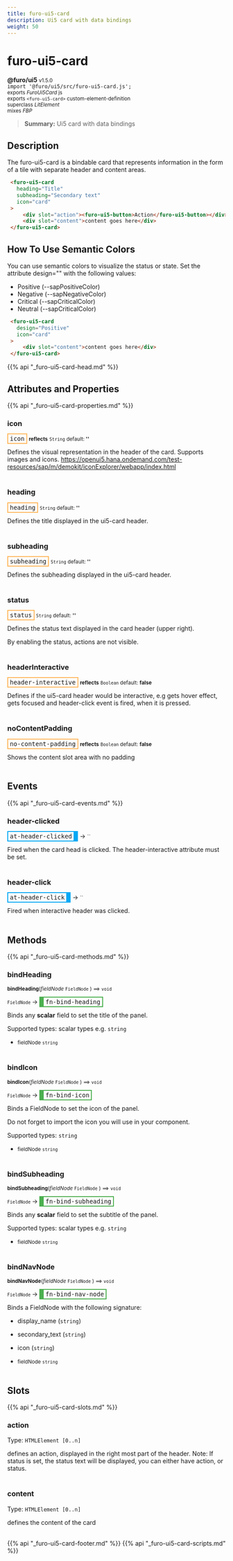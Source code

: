 ```yaml
---
title: furo-ui5-card
description: Ui5 card with data bindings
weight: 50
---
```


# furo-ui5-card
**@furo/ui5** <small>v1.5.0</small>
<br>`import '@furo/ui5/src/furo-ui5-card.js';`<small>
<br>exports *FuroUi5Card* js
<br>exports `<furo-ui5-card>` custom-element-definition
<br>superclass *LitElement*
<br> mixes *FBP*</small>

> **Summary:** Ui5 card with data bindings

## Description

The furo-ui5-card is a bindable card that represents information in the form of a tile with
separate header and content areas.

```html
 <furo-ui5-card
   heading="Title"
   subheading="Secondary text"
   icon="card"
 >
     <div slot="action"><furo-ui5-button>Action</furo-ui5-button></div>
     <div slot="content">content goes here</div>
 </furo-ui5-card>
```

## How To Use Semantic Colors
You can use semantic colors to visualize the status or state. Set the attribute design="" with the following values:
- Positive (--sapPositiveColor)
- Negative (--sapNegativeColor)
- Critical (--sapCriticalColor)
- Neutral (--sapCriticalColor)

```html
 <furo-ui5-card
   design="Positive"
   icon="card"
 >
     <div slot="content">content goes here</div>
 </furo-ui5-card>
```

{{% api "_furo-ui5-card-head.md" %}}

## Attributes and Properties
{{% api "_furo-ui5-card-properties.md" %}}








### **icon**

<span  style="border-width:2px; border-style: solid;border-color:  rgb(255, 182, 91);font-family:monospace; padding:2px 4px;">icon</span> <small>**reflects**</small>
<small>`String` default: **&#39;&#39;**</small>

Defines the visual representation in the header of the card. Supports images and icons.
https://openui5.hana.ondemand.com/test-resources/sap/m/demokit/iconExplorer/webapp/index.html
<br><br>

### **heading**

<span  style="border-width:2px; border-style: solid;border-color:  rgb(255, 182, 91);font-family:monospace; padding:2px 4px;">heading</span>
<small>`String` default: **&#39;&#39;**</small>

Defines the title displayed in the ui5-card header.
<br><br>

### **subheading**

<span  style="border-width:2px; border-style: solid;border-color:  rgb(255, 182, 91);font-family:monospace; padding:2px 4px;">subheading</span>
<small>`String` default: **&#39;&#39;**</small>

Defines the subheading displayed in the ui5-card header.
<br><br>

### **status**

<span  style="border-width:2px; border-style: solid;border-color:  rgb(255, 182, 91);font-family:monospace; padding:2px 4px;">status</span>
<small>`String` default: **&#39;&#39;**</small>

Defines the status text displayed in the card header (upper right).

By enabling the status, actions are not visible.
<br><br>

### **headerInteractive**

<span  style="border-width:2px; border-style: solid;border-color:  rgb(255, 182, 91);font-family:monospace; padding:2px 4px;">header-interactive</span> <small>**reflects**</small>
<small>`Boolean` default: **false**</small>

Defines if the ui5-card header would be interactive, e.g gets hover effect, gets focused and header-click event is fired, when it is pressed.
<br><br>

### **noContentPadding**

<span  style="border-width:2px; border-style: solid;border-color:  rgb(255, 182, 91);font-family:monospace; padding:2px 4px;">no-content-padding</span> <small>**reflects**</small>
<small>`Boolean` default: **false**</small>

Shows the content slot area with no padding
<br><br>
## Events
{{% api "_furo-ui5-card-events.md" %}}

### **header-clicked**
<span  style="border-width:2px 10px 2px 2px; border-style: solid;border-color:  rgb(2, 168, 244);font-family:monospace; padding:2px 4px;">at-header-clicked</span>
→ <small>``</small>

Fired when the card head is clicked. The header-interactive attribute must be set.
<br><br>
### **header-click**
<span  style="border-width:2px 10px 2px 2px; border-style: solid;border-color:  rgb(2, 168, 244);font-family:monospace; padding:2px 4px;">at-header-click</span>
→ <small>``</small>

Fired when interactive header was clicked.
<br><br>

## Methods
{{% api "_furo-ui5-card-methods.md" %}}


### **bindHeading**
<small>**bindHeading**(*fieldNode* `FieldNode` ) ⟹ `void`</small>

<small>`FieldNode` </small> →
<span  style="border-width:2px 2px 2px 10px; border-style: solid;border-color:  rgb(76, 175, 80);font-family:monospace; padding:2px 4px;">fn-bind-heading</span>

Binds any **scalar** field to set the title of the panel.

Supported types: scalar types e.g. `string`

- <small>fieldNode `string`</small>
<br><br>

### **bindIcon**
<small>**bindIcon**(*fieldNode* `FieldNode` ) ⟹ `void`</small>

<small>`FieldNode` </small> →
<span  style="border-width:2px 2px 2px 10px; border-style: solid;border-color:  rgb(76, 175, 80);font-family:monospace; padding:2px 4px;">fn-bind-icon</span>

Binds a FieldNode to set the icon of the panel.

Do not forget to import the icon you will use in your component.

Supported types: `string`

- <small>fieldNode `string`</small>
<br><br>

### **bindSubheading**
<small>**bindSubheading**(*fieldNode* `FieldNode` ) ⟹ `void`</small>

<small>`FieldNode` </small> →
<span  style="border-width:2px 2px 2px 10px; border-style: solid;border-color:  rgb(76, 175, 80);font-family:monospace; padding:2px 4px;">fn-bind-subheading</span>

Binds any **scalar** field to set the subtitle of the panel.

Supported types: scalar types e.g. `string`

- <small>fieldNode `string`</small>
<br><br>

### **bindNavNode**
<small>**bindNavNode**(*fieldNode* `FieldNode` ) ⟹ `void`</small>

<small>`FieldNode` </small> →
<span  style="border-width:2px 2px 2px 10px; border-style: solid;border-color:  rgb(76, 175, 80);font-family:monospace; padding:2px 4px;">fn-bind-nav-node</span>

Binds a FieldNode with the following signature:

- display_name (`string`)
- secondary_text (`string`)
- icon (`string`)

- <small>fieldNode `string`</small>
<br><br>










## Slots
{{% api "_furo-ui5-card-slots.md" %}}

### **action**
Type: `HTMLElement [0..n]`

defines an action, displayed in the right most part of the header. Note: If status is set, the status text will be displayed, you can either have action, or status.
<br><br>
### **content**
Type: `HTMLElement [0..n]`

defines the content of the card
<br><br>

{{% api "_furo-ui5-card-footer.md" %}}
{{% api "_furo-ui5-card-scripts.md" %}}
